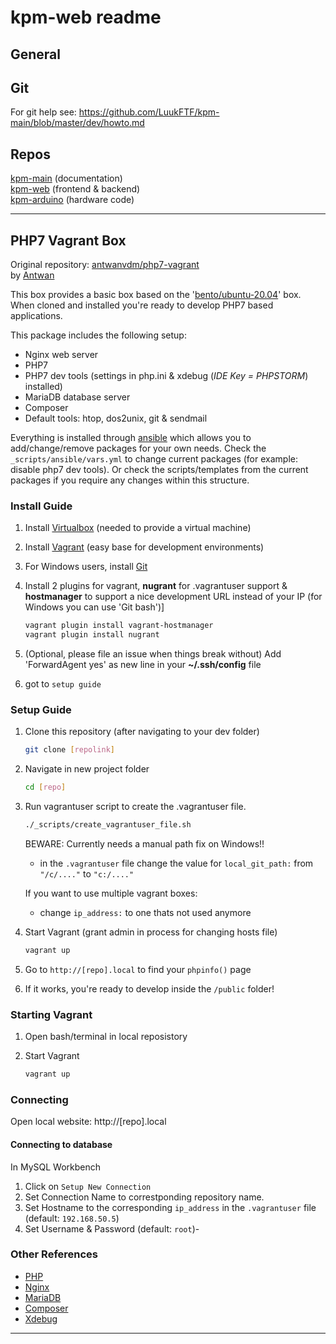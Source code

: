 # kpm-web readme

## General

## Git

For git help see: https://github.com/LuukFTF/kpm-main/blob/master/dev/howto.md

## Repos

[kpm-main][repo_kpm-main] (documentation)   
[kpm-web][repo_kpm-web] (frontend & backend)  
[kpm-arduino][repo_kpm-arduino] (hardware code)  

[repo_kpm-main]: https://github.com/LuukFTF/kpm-main.git
[repo_kpm-web]: https://github.com/LuukFTF/kpm-web.git
[repo_kpm-arduino]: https://github.com/LuukFTF/kpm-arduino.git

---
## PHP7 Vagrant Box
Original repository: [antwanvdm/php7-vagrant](https://github.com/antwanvdm/php7-vagrant)  
by [Antwan](https://github.com/antwanvdm)

This box provides a basic box based on the 
'[bento/ubuntu-20.04](https://app.vagrantup.com/bento/boxes/ubuntu-20.04)' box.  
When cloned and installed you're ready to develop PHP7 based applications.

This package includes the following setup:

* Nginx web server
* PHP7
* PHP7 dev tools (settings in php.ini & xdebug (*IDE Key = PHPSTORM*) installed)
* MariaDB database server
* Composer
* Default tools: htop, dos2unix, git & sendmail

Everything is installed through [ansible](https://www.ansible.com/) which allows you to 
add/change/remove packages for your own needs. Check the `_scripts/ansible/vars.yml` to 
change current packages (for example: disable php7 dev tools). Or check the 
scripts/templates from the current packages if you require any changes within this structure.

### Install Guide
1. Install [Virtualbox](https://www.virtualbox.org/wiki/Downloads) (needed to provide a 
virtual machine)
2. Install [Vagrant](https://www.vagrantup.com/) (easy base for development environments)
3. For Windows users, install [Git](https://git-scm.com/download/win)
4. Install 2 plugins for vagrant, **nugrant** for .vagrantuser support & **hostmanager** to 
support a nice development URL instead of your IP (for Windows you can use 'Git bash')]  

    ```bash
    vagrant plugin install vagrant-hostmanager
    vagrant plugin install nugrant
    ```
5. (Optional, please file an issue when things break without) Add 'ForwardAgent yes' as new 
line in your **~/.ssh/config** file
6. got to `setup guide`

### Setup Guide
1. Clone this repository (after navigating to your dev folder)
    ```bash
    git clone [repolink]
    ```

2. Navigate in new project folder
    ```bash
    cd [repo]
    ```

3. Run vagrantuser script to create the .vagrantuser file.  
    ```bash
    ./_scripts/create_vagrantuser_file.sh
    ```

    BEWARE: Currently needs a manual path fix on Windows!! 
    - in the `.vagrantuser` file change the value for `local_git_path:` from `"/c/...."` to `"c:/...."`

    If you want to use multiple vagrant boxes:
    - change `ip_address:` to one thats not used anymore

4. Start Vagrant (grant admin in process for changing hosts file)
    ```bash
    vagrant up
    ```

5. Go to `http://[repo].local` to find your `phpinfo()` page

6. If it works, you're ready to develop inside the `/public` folder!

### Starting Vagrant 

1. Open bash/terminal in local reposistory

2. Start Vagrant
    ```bash
    vagrant up
    ```

### Connecting

Open local website: http://[repo].local

#### Connecting to database

In MySQL Workbench
1. Click on `Setup New Connection`
2. Set Connection Name to correstponding repository name.
3. Set Hostname to the corresponding `ip_address` in the `.vagrantuser` file (default: `192.168.50.5`)
4. Set Username & Password (default: `root`)-

### Other References
* [PHP](https://www.php.net/)
* [Nginx](https://www.nginx.com/resources/wiki/)
* [MariaDB](https://mariadb.org/)
* [Composer](https://getcomposer.org/)
* [Xdebug](https://xdebug.org/)

---